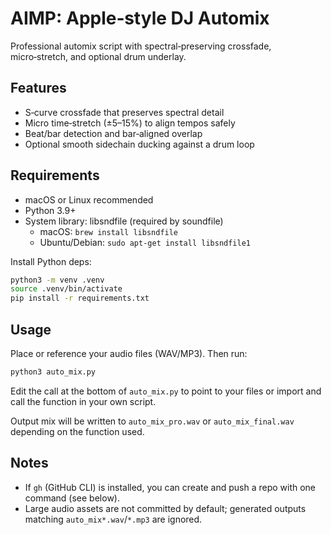 # AIMP: Apple‑style DJ Automix

Professional automix script with spectral‑preserving crossfade, micro‑stretch, and optional drum underlay.

## Features
- S‑curve crossfade that preserves spectral detail
- Micro time‑stretch (±5–15%) to align tempos safely
- Beat/bar detection and bar‑aligned overlap
- Optional smooth sidechain ducking against a drum loop

## Requirements
- macOS or Linux recommended
- Python 3.9+
- System library: libsndfile (required by soundfile)
  - macOS: `brew install libsndfile`
  - Ubuntu/Debian: `sudo apt-get install libsndfile1`

Install Python deps:

```bash
python3 -m venv .venv
source .venv/bin/activate
pip install -r requirements.txt
```

## Usage
Place or reference your audio files (WAV/MP3). Then run:

```bash
python3 auto_mix.py
```

Edit the call at the bottom of `auto_mix.py` to point to your files or import and call the function in your own script.

Output mix will be written to `auto_mix_pro.wav` or `auto_mix_final.wav` depending on the function used.

## Notes
- If `gh` (GitHub CLI) is installed, you can create and push a repo with one command (see below).
- Large audio assets are not committed by default; generated outputs matching `auto_mix*.wav`/`*.mp3` are ignored.
